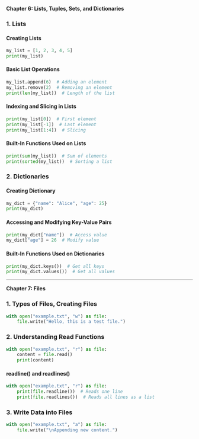 **Chapter 6: Lists, Tuples, Sets, and Dictionaries**

### 1. Lists

#### Creating Lists

```python
my_list = [1, 2, 3, 4, 5]
print(my_list)
```

#### Basic List Operations

```python
my_list.append(6)  # Adding an element
my_list.remove(2)  # Removing an element
print(len(my_list))  # Length of the list
```

#### Indexing and Slicing in Lists

```python
print(my_list[0])  # First element
print(my_list[-1])  # Last element
print(my_list[1:4])  # Slicing
```

#### Built-In Functions Used on Lists

```python
print(sum(my_list))  # Sum of elements
print(sorted(my_list))  # Sorting a list
```

### 2. Dictionaries

#### Creating Dictionary

```python
my_dict = {"name": "Alice", "age": 25}
print(my_dict)
```

#### Accessing and Modifying Key-Value Pairs

```python
print(my_dict["name"])  # Access value
my_dict["age"] = 26  # Modify value
```

#### Built-In Functions Used on Dictionaries

```python
print(my_dict.keys())  # Get all keys
print(my_dict.values())  # Get all values
```

---

**Chapter 7: Files**

### 1. Types of Files, Creating Files

```python
with open("example.txt", "w") as file:
    file.write("Hello, this is a test file.")
```

### 2. Understanding Read Functions

```python
with open("example.txt", "r") as file:
    content = file.read()
    print(content)
```

#### readline() and readlines()

```python
with open("example.txt", "r") as file:
    print(file.readline())  # Reads one line
    print(file.readlines())  # Reads all lines as a list
```

### 3. Write Data into Files

```python
with open("example.txt", "a") as file:
    file.write("\nAppending new content.")
```


